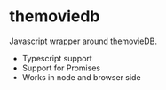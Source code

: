 # themoviedb

Javascript wrapper around themovieDB.
- Typescript support
- Support for Promises
- Works in node and browser side
